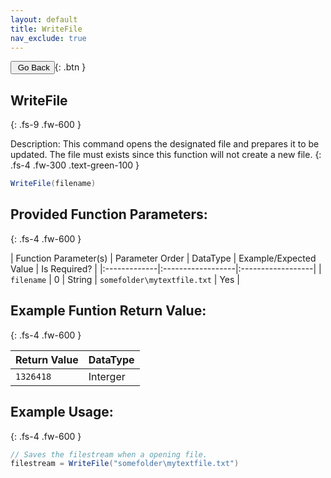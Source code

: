 ```yaml
---
layout: default
title: WriteFile
nav_exclude: true
---
```


<button onclick="javascript:history.back()" type="button">&nbsp;Go Back</button>{: .btn }

## WriteFile
{: .fs-9 .fw-600 }

Description: This command opens the designated file and prepares it to be updated. The file must exists since this function will not create a new file.
{: .fs-4 .fw-300 .text-green-100 }

```cs
WriteFile(filename)
```

## Provided Function Parameters: 
{: .fs-4 .fw-600 }

| Function Parameter(s) | Parameter Order | DataType | Example/Expected Value | Is Required? |
|:-------------|:------------------|:------------------|
| `filename` | 0 | String | `somefolder\mytextfile.txt` | Yes |

## Example Funtion Return Value:
{: .fs-4 .fw-600 }

| Return Value | DataType |
|:-------------|:------------------|
| `1326418` | Interger |

## Example Usage:
{: .fs-4 .fw-600 }

```cs
// Saves the filestream when a opening file.
filestream = WriteFile("somefolder\mytextfile.txt")
```
